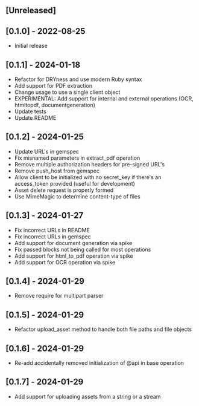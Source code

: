 ## [Unreleased]

## [0.1.0] - 2022-08-25

- Initial release

## [0.1.1] - 2024-01-18

- Refactor for DRYness and use modern Ruby syntax
- Add support for PDF extraction
- Change usage to use a single client object
- EXPERIMENTAL: Add support for internal and external operations (OCR, htmltopdf, documentgeneration)
- Update tests
- Update README

## [0.1.2] - 2024-01-25

- Update URL's in gemspec
- Fix misnamed parameters in extract_pdf operation
- Remove multiple authorization headers for pre-signed URL's
- Remove push_host from gemspec
- Allow client to be initialized with no secret_key if there's an access_token provided (useful for development)
- Asset delete request is properly formed
- Use MimeMagic to determine content-type of files

## [0.1.3] - 2024-01-27

- Fix incorrect URLs in README
- Fix incorrect URLs in gemspec
- Add support for document generation via spike
- Fix passed blocks not being called for most operations
- Add support for html_to_pdf operation via spike
- Add support for OCR operation via spike

## [0.1.4] - 2024-01-29

- Remove require for multipart parser

## [0.1.5] - 2024-01-29

- Refactor upload_asset method to handle both file paths and file objects

## [0.1.6] - 2024-01-29

- Re-add accidentally removed initialization of @api in base operation

## [0.1.7] - 2024-01-29

- Add support for uploading assets from a string or a stream